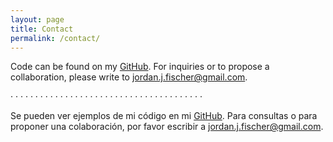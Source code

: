 ```yaml
---
layout: page
title: Contact
permalink: /contact/
---
```


Code can be found on my [GitHub](https://github.com/jordanjasuta). For inquiries or to propose a collaboration, please write to [jordan.j.fischer@gmail.com](mailto:jordan.j.fischer@gmail.com).

<!-- [1]: /{{site.baseurl}}/assets/CVJordanJasutaFischer11.2019.pdf  

[1]: /personalsite/assets/CVJordanJasutaFischer11.2019.pdf  -->


<!-- <p style="text-align: center;"> -->
&middot;  &middot;  &middot;  &middot;  &middot;  &middot;  &middot;  &middot;  &middot;  &middot;  &middot;  &middot;  &middot;  &middot;  &middot;  &middot;  &middot;  &middot;  &middot;  &middot;  &middot;  &middot;  &middot;  &middot;  &middot;  &middot;  &middot;  &middot;  &middot;  &middot;  &middot;  &middot;  &middot;  &middot;  &middot;  &middot;  &middot;  &middot;  &middot;   
<!-- </p> -->

Se pueden ver ejemplos de mi código en mi [GitHub](https://github.com/jordanjasuta). Para consultas o para proponer una colaboración, por favor escribir a [jordan.j.fischer@gmail.com](mailto:jordan.j.fischer@gmail.com).
